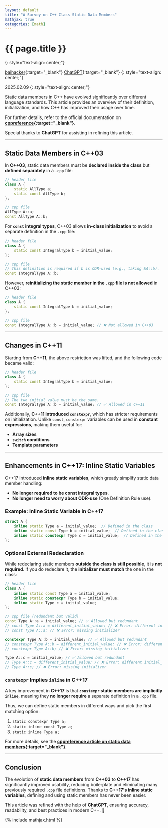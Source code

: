 ```yaml
---
layout: default
title: "A Survey on C++ Class Static Data Members"
mathjax: true
categories: [math]
---
```


<h1>{{ page.title }}</h1>
{: style="text-align: center;"}

[baihacker](https://github.com/baihacker){:target="_blank"}
[ChatGPT](https://chatgpt.com/){:target="_blank"}
{: style="text-align: center;"}

2025.02.09
{: style="text-align: center;"}

Static data members in C++ have evolved significantly over different language standards. This article provides an overview of their definition, initialization, and how C++ has improved their usage over time.

For further details, refer to the official documentation on **[cppreference](https://en.cppreference.com/w/cpp/language/static#Static_data_members){:target="_blank"}**.

Special thanks to **ChatGPT** for assisting in refining this article.

---

## **Static Data Members in C++03**

In **C++03**, static data members must be **declared inside the class** but **defined separately** in a `.cpp` file:

```cpp
// header file
class A {
    static AllType a;
    static const AllType b;
};

// cpp file
AllType A::a;
const AllType A::b;
```

For **`const` integral types**, C++03 allows **in-class initialization** to avoid a separate definition in the `.cpp` file:

```cpp
// header file
class A {
    static const IntegralType b = initial_value;
};

// cpp file
// This definition is required if b is ODR-used (e.g., taking &A::b).
const IntegralType A::b;
```

However, **reinitializing the static member in the `.cpp` file is not allowed** in C++03:

```cpp
// header file
class A {
    static const IntegralType b = initial_value;
};

// cpp file
const IntegralType A::b = initial_value; // ❌ Not allowed in C++03
```

---

## **Changes in C++11**

Starting from **C++11**, the above restriction was lifted, and the following code became valid:

```cpp
// header file
class A {
    static const IntegralType b = initial_value;
};

// cpp file
// The two initial_value must be the same.
const IntegralType A::b = initial_value; // ✅ Allowed in C++11
```

Additionally, **C++11 introduced `constexpr`**, which has stricter requirements on initialization. Unlike `const`, `constexpr` variables can be used in **constant expressions**, making them useful for:
- **Array sizes**
- **`switch` conditions**
- **Template parameters**

---

## **Enhancements in C++17: Inline Static Variables**

C++17 introduced **inline static variables**, which greatly simplify static data member handling:

- **No longer required to be const integral types**.
- **No longer need to worry about ODR-use** (One Definition Rule use).

### **Example: Inline Static Variable in C++17**

```cpp
struct A {
    inline static Type a = initial_value;  // Defined in the class
    inline static const Type b = initial_value;  // Defined in the class
    inline static constexpr Type c = initial_value;  // Defined in the class
};
```

### **Optional External Redeclaration**

While redeclaring static members **outside the class is still possible**, it is **not required**. If you do redeclare it, the **initializer must match** the one in the class:

```cpp
// header file
class A {
    inline static const Type a = initial_value;
    inline static constexpr Type b = initial_value;
    inline static Type c = initial_value;
};

// cpp file (redundant but valid)
const Type A::a = initial_value; // ✅ Allowed but redundant
// const Type A::a = different_initial_value; // ❌ Error: different initial_value
// const Type A::a; // ❌ Error: missing initializer

constexpr Type A::b = initial_value; // ✅ Allowed but redundant
// constexpr Type A::b = different_initial_value; // ❌ Error: different initial_value
// constexpr Type A::b; // ❌ Error: missing initializer

Type A::c = initial_value; // ✅ Allowed but redundant
// Type A::c = different_initial_value; // ❌ Error: different initial_value
// Type A::c; // ❌ Error: missing initializer

```

### **`constexpr` Implies `inline` in C++17**

A key improvement in **C++17** is that **`constexpr` static members are implicitly `inline`**, meaning they **no longer require** a separate definition in a `.cpp` file.

Thus, we can define static members in different ways and pick the first matching option:

1. `static constexpr Type a;`
2. `static inline const Type a;`
3. `static inline Type a;`

For more details, see the **[cppreference article on static data members](https://en.cppreference.com/w/cpp/language/static#Static_data_members){:target="_blank"}**.

---

## **Conclusion**

The evolution of **static data members** from **C++03** to **C++17** has significantly improved usability, reducing boilerplate and eliminating many previously required `.cpp` file definitions. Thanks to **C++17's inline static variables**, defining and using static members has never been easier.

This article was refined with the help of **ChatGPT**, ensuring accuracy, readability, and best practices in modern C++. 🚀

{% include mathjax.html %}
